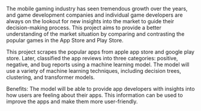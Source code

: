 
The mobile gaming industry has seen tremendous growth over the years, and game development companies and individual game developers are always on the lookout for new insights into the market to guide their decision-making process. This project aims to provide a better understanding of the market situation by comparing and contrasting the popular games in the App Store and Play Store.

This project scrapes the popular apps from apple app store and google play store. Later, classified the app reviews into three categories: positive, negative, and bug reports using a machine learning model. The model will use a variety of machine learning techniques, including decision trees, clustering, and transformer models.

Benefits: The model will be able to provide app developers with insights into how users are feeling about their apps. This information can be used to improve the apps and make them more user-friendly.
